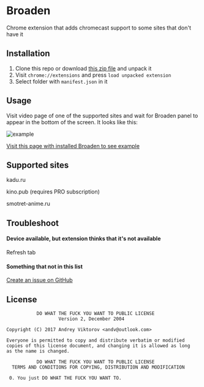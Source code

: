 Broaden
================

Chrome extension that adds chromecast support to some sites that don't have it

## Installation

1. Clone this repo or download [this zip file](https://github.com/4ndv/broaden/archive/master.zip) and unpack it
2. Visit `chrome://extensions` and press `load unpacked extension`
3. Select folder with `manifest.json` in it

## Usage

Visit video page of one of the supported sites and wait for Broaden panel to appear in the bottom of the screen. It looks like this:

![example](http://i.imgur.com/soXXCfC.png)

[Visit this page with installed Broaden to see example](http://kadu.ru/video/386683-Greiy-men-1_seriya_Malchik_kotoryiy_ohotitsya_na_Akuma)

## Supported sites

kadu.ru

kino.pub (requires PRO subscription)

smotret-anime.ru

## Troubleshoot

#### Device available, but extension thinks that it's not available

Refresh tab

#### Something that not in this list

[Create an issue on GitHub](https://github.com/4ndv/broaden/issues)

## License

```
           DO WHAT THE FUCK YOU WANT TO PUBLIC LICENSE
                   Version 2, December 2004

Copyright (C) 2017 Andrey Viktorov <andv@outlook.com>

Everyone is permitted to copy and distribute verbatim or modified
copies of this license document, and changing it is allowed as long
as the name is changed.

           DO WHAT THE FUCK YOU WANT TO PUBLIC LICENSE
  TERMS AND CONDITIONS FOR COPYING, DISTRIBUTION AND MODIFICATION

 0. You just DO WHAT THE FUCK YOU WANT TO.
 ```